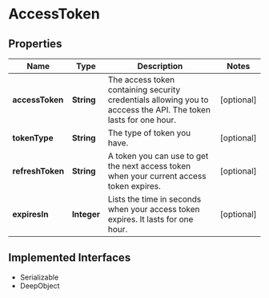 

# AccessToken

## Properties

Name | Type | Description | Notes
------------ | ------------- | ------------- | -------------
**accessToken** | **String** | The access token containing security credentials allowing you to acccess the API. The token lasts for one hour. |  [optional]
**tokenType** | **String** | The type of token you have. |  [optional]
**refreshToken** | **String** | A token you can use to get the next access token when your current access token expires. |  [optional]
**expiresIn** | **Integer** | Lists the time in seconds when your access token expires. It lasts for one hour. |  [optional]


## Implemented Interfaces

* Serializable
* DeepObject


